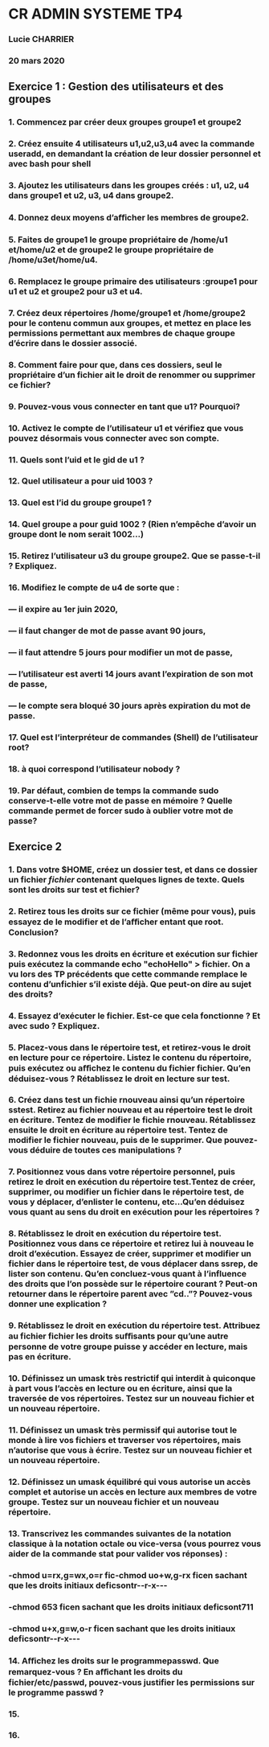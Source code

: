 # CR ADMIN SYSTEME TP4 
### Lucie CHARRIER
### 20 mars 2020

## Exercice 1 : Gestion des utilisateurs et des groupes
### 1. Commencez par créer deux groupes groupe1 et groupe2

### 2. Créez ensuite 4 utilisateurs u1,u2,u3,u4 avec la commande useradd, en demandant la création de leur dossier personnel et avec bash pour shell

### 3. Ajoutez les utilisateurs dans les groupes créés : u1, u2, u4 dans groupe1 et u2, u3, u4 dans groupe2.

### 4. Donnez deux moyens d’aﬀicher les membres de groupe2.

### 5. Faites de groupe1 le groupe propriétaire de /home/u1 et/home/u2 et de groupe2 le groupe propriétaire de /home/u3et/home/u4.

### 6. Remplacez le groupe primaire des utilisateurs :groupe1 pour u1 et u2 et groupe2 pour u3 et u4.

### 7. Créez deux répertoires /home/groupe1 et /home/groupe2 pour le contenu commun aux groupes, et mettez en place les permissions permettant aux membres de chaque groupe d’écrire dans le dossier associé.

### 8. Comment faire pour que, dans ces dossiers, seul le propriétaire d’un fichier ait le droit de renommer ou supprimer ce fichier?

### 9. Pouvez-vous vous connecter en tant que u1? Pourquoi?

### 10. Activez le compte de l’utilisateur u1 et vérifiez que vous pouvez désormais vous connecter avec son compte.

### 11. Quels sont l’uid et le gid de u1 ?

### 12. Quel utilisateur a pour uid 1003 ?

### 13. Quel est l’id du groupe groupe1 ?

### 14. Quel groupe a pour guid 1002 ? (Rien n’empêche d’avoir un groupe dont le nom serait 1002...)

### 15. Retirez l’utilisateur u3 du groupe groupe2. Que se passe-t-il ? Expliquez.

### 16. Modifiez le compte de u4 de sorte que :
### — il expire au 1er juin 2020,
### — il faut changer de mot de passe avant 90 jours,
### — il faut attendre 5 jours pour modifier un mot de passe,
### — l’utilisateur est averti 14 jours avant l’expiration de son mot de passe,
### — le compte sera bloqué 30 jours après expiration du mot de passe.

### 17. Quel est l’interpréteur de commandes (Shell) de l’utilisateur root?

### 18. à quoi correspond l’utilisateur nobody ?

### 19. Par défaut, combien de temps la commande sudo conserve-t-elle votre mot de passe en mémoire ? Quelle commande permet de forcer sudo à oublier votre mot de passe?


## Exercice 2
### 1. Dans votre $HOME, créez un dossier test, et dans ce dossier un fichier _fichier_ contenant quelques lignes de texte. Quels sont les droits sur test et fichier?

### 2. Retirez tous les droits sur ce fichier (même pour vous), puis essayez de le modifier et de l’aﬀicher entant que root. Conclusion?

### 3. Redonnez vous les droits en écriture et exécution sur fichier puis exécutez la commande echo "echoHello" > fichier. On a vu lors des TP précédents que cette commande remplace le contenu d’unfichier s’il existe déjà. Que peut-on dire au sujet des droits?

### 4. Essayez d’exécuter le fichier. Est-ce que cela fonctionne ? Et avec sudo ? Expliquez.

### 5. Placez-vous dans le répertoire test, et retirez-vous le droit en lecture pour ce répertoire. Listez le contenu du répertoire, puis exécutez ou aﬀichez le contenu du fichier fichier. Qu’en déduisez-vous ? Rétablissez le droit en lecture sur test.

### 6. Créez dans test un fichie rnouveau ainsi qu’un répertoire sstest. Retirez au fichier nouveau et au répertoire test le droit en écriture. Tentez de modifier le fichie rnouveau. Rétablissez ensuite le droit en écriture au répertoire test. Tentez de modifier le fichier nouveau, puis de le supprimer. Que pouvez-vous déduire de toutes ces manipulations ?

### 7. Positionnez vous dans votre répertoire personnel, puis retirez le droit en exécution du répertoire test.Tentez de créer, supprimer, ou modifier un fichier dans le répertoire test, de vous y déplacer, d’enlister le contenu, etc...Qu’en déduisez vous quant au sens du droit en exécution pour les répertoires ?

### 8. Rétablissez le droit en exécution du répertoire test. Positionnez vous dans ce répertoire et retirez lui à nouveau le droit d’exécution. Essayez de créer, supprimer et modifier un fichier dans le répertoire test, de vous déplacer dans ssrep, de lister son contenu. Qu’en concluez-vous quant à l’influence des droits que l’on possède sur le répertoire courant ? Peut-on retourner dans le répertoire parent avec ”cd..”? Pouvez-vous donner une explication ?

### 9. Rétablissez le droit en exécution du répertoire test. Attribuez au fichier fichier les droits suﬀisants pour qu’une autre personne de votre groupe puisse y accéder en lecture, mais pas en écriture.

### 10. Définissez un umask très restrictif qui interdit à quiconque à part vous l’accès en lecture ou en écriture, ainsi que la traversée de vos répertoires. Testez sur un nouveau fichier et un nouveau répertoire.

### 11. Définissez un umask très permissif qui autorise tout le monde à lire vos fichiers et traverser vos répertoires, mais n’autorise que vous à écrire. Testez sur un nouveau fichier et un nouveau répertoire.

### 12. Définissez un umask équilibré qui vous autorise un accès complet et autorise un accès en lecture aux membres de votre groupe. Testez sur un nouveau fichier et un nouveau répertoire.

### 13. Transcrivez les commandes suivantes de la notation classique à la notation octale ou vice-versa (vous pourrez vous aider de la commande stat pour valider vos réponses) :
### -chmod u=rx,g=wx,o=r fic-chmod uo+w,g-rx ficen sachant que les droits initiaux deficsontr--r-x---
### -chmod 653 ficen sachant que les droits initiaux deficsont711
### -chmod u+x,g=w,o-r ficen sachant que les droits initiaux deficsontr--r-x---

### 14. Aﬀichez les droits sur le programmepasswd. Que remarquez-vous ? En aﬀichant les droits du fichier/etc/passwd, pouvez-vous justifier les permissions sur le programme passwd ?

### 15.

### 16.
